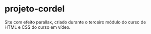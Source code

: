 # projeto-cordel
Site com efeito parallax, criado durante o terceiro módulo do curso de HTML e CSS do curso em vídeo.